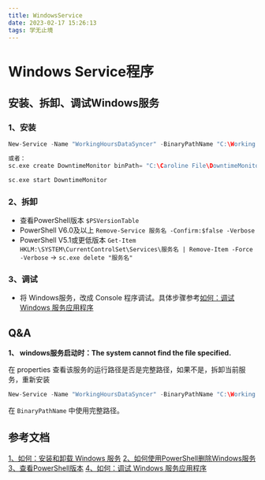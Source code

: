 ```yaml
---
title: WindowsService
date: 2023-02-17 15:26:13
tags: 学无止境
---
```


# Windows Service程序

## 安装、拆卸、调试Windows服务

### 1、安装

```c
New-Service -Name "WorkingHoursDataSyncer" -BinaryPathName "C:\Working Hour Data Syncer\WorkingHoursDataSyncer.exe"

或者：
sc.exe create DowntimeMonitor binPath= "C:\Caroline File\DowntimeMonitorService\NewDowntimeIncidentMonitorService.exe" DisplayName= "Downtime Monitor Service" start= auto 

sc.exe start DowntimeMonitor

```

### 2、拆卸

- 查看PowerShell版本 ```$PSVersionTable```
- PowerShell V6.0及以上 ```Remove-Service 服务名 -Confirm:$false -Verbose```
-  PowerShell V5.1或更低版本 ```Get-Item HKLM:\SYSTEM\CurrentControlSet\Services\服务名 | Remove-Item -Force -Verbose``` -> ```sc.exe delete "服务名"```

### 3、调试

- 将 Windows服务，改成 Console 程序调试。具体步骤参考[如何：调试 Windows 服务应用程序](https://learn.microsoft.com/zh-cn/dotnet/framework/windows-services/how-to-debug-windows-service-applications)


## Q&A

**1、 windows服务启动时：The system cannot find the file specified.**

在 properties 查看该服务的运行路径是否是完整路径，如果不是，拆卸当前服务，重新安装

```c
New-Service -Name "WorkingHoursDataSyncer" -BinaryPathName "C:\Working Hour Data Syncer\WorkingHoursDataSyncer.exe"
```

在 ```BinaryPathName``` 中使用完整路径。

## 参考文档

[1、如何：安装和卸载 Windows 服务](https://learn.microsoft.com/zh-cn/dotnet/framework/windows-services/how-to-install-and-uninstall-services)
[2、如何使用PowerShell删除Windows服务](https://www.mianshigee.com/note/detail/116499afo/)
[3、查看PowerShell版本](https://jingyan.baidu.com/article/6c67b1d68c70be6687bb1ee8.html)
[4、如何：调试 Windows 服务应用程序](https://learn.microsoft.com/zh-cn/dotnet/framework/windows-services/how-to-debug-windows-service-applications)